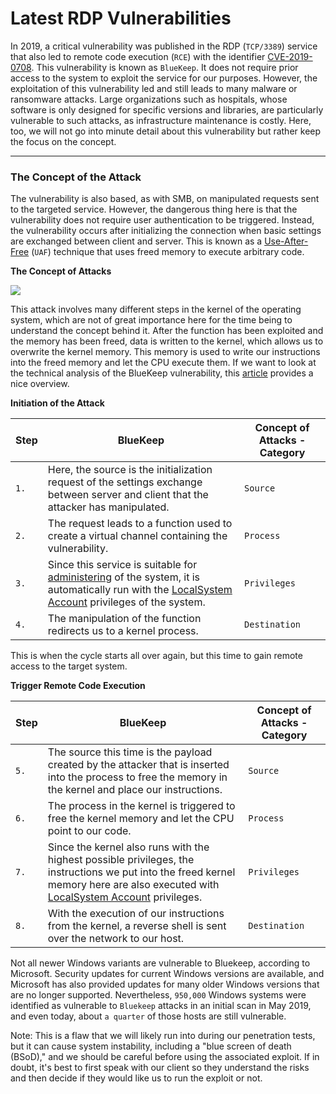 # Latest RDP Vulnerabilities

In 2019, a critical vulnerability was published in the RDP (`TCP/3389`) service that also led to remote code execution (`RCE`) with the identifier [CVE-2019-0708](https://msrc.microsoft.com/update-guide/vulnerability/CVE-2019-0708). This vulnerability is known as `BlueKeep`. It does not require prior access to the system to exploit the service for our purposes. However, the exploitation of this vulnerability led and still leads to many malware or ransomware attacks. Large organizations such as hospitals, whose software is only designed for specific versions and libraries, are particularly vulnerable to such attacks, as infrastructure maintenance is costly. Here, too, we will not go into minute detail about this vulnerability but rather keep the focus on the concept.

***

### The Concept of the Attack

The vulnerability is also based, as with SMB, on manipulated requests sent to the targeted service. However, the dangerous thing here is that the vulnerability does not require user authentication to be triggered. Instead, the vulnerability occurs after initializing the connection when basic settings are exchanged between client and server. This is known as a [Use-After-Free](https://cwe.mitre.org/data/definitions/416.html) (`UAF`) technique that uses freed memory to execute arbitrary code.

**The Concept of Attacks**

![](https://academy.hackthebox.com/storage/modules/116/attack\_concept2.png)

This attack involves many different steps in the kernel of the operating system, which are not of great importance here for the time being to understand the concept behind it. After the function has been exploited and the memory has been freed, data is written to the kernel, which allows us to overwrite the kernel memory. This memory is used to write our instructions into the freed memory and let the CPU execute them. If we want to look at the technical analysis of the BlueKeep vulnerability, this [article](https://unit42.paloaltonetworks.com/exploitation-of-windows-cve-2019-0708-bluekeep-three-ways-to-write-data-into-the-kernel-with-rdp-pdu/) provides a nice overview.

**Initiation of the Attack**

| **Step** | **BlueKeep**                                                                                                                                                                                                                                                                                             | **Concept of Attacks - Category** |
| -------- | -------------------------------------------------------------------------------------------------------------------------------------------------------------------------------------------------------------------------------------------------------------------------------------------------------- | --------------------------------- |
| `1.`     | Here, the source is the initialization request of the settings exchange between server and client that the attacker has manipulated.                                                                                                                                                                     | `Source`                          |
| `2.`     | The request leads to a function used to create a virtual channel containing the vulnerability.                                                                                                                                                                                                           | `Process`                         |
| `3.`     | Since this service is suitable for [administering](https://docs.microsoft.com/en-us/windows/win32/ad/the-localsystem-account) of the system, it is automatically run with the [LocalSystem Account](https://docs.microsoft.com/en-us/windows/win32/ad/the-localsystem-account) privileges of the system. | `Privileges`                      |
| `4.`     | The manipulation of the function redirects us to a kernel process.                                                                                                                                                                                                                                       | `Destination`                     |

This is when the cycle starts all over again, but this time to gain remote access to the target system.

**Trigger Remote Code Execution**

| **Step** | **BlueKeep**                                                                                                                                                                                                                                                   | **Concept of Attacks - Category** |
| -------- | -------------------------------------------------------------------------------------------------------------------------------------------------------------------------------------------------------------------------------------------------------------- | --------------------------------- |
| `5.`     | The source this time is the payload created by the attacker that is inserted into the process to free the memory in the kernel and place our instructions.                                                                                                     | `Source`                          |
| `6.`     | The process in the kernel is triggered to free the kernel memory and let the CPU point to our code.                                                                                                                                                            | `Process`                         |
| `7.`     | Since the kernel also runs with the highest possible privileges, the instructions we put into the freed kernel memory here are also executed with [LocalSystem Account](https://docs.microsoft.com/en-us/windows/win32/ad/the-localsystem-account) privileges. | `Privileges`                      |
| `8.`     | With the execution of our instructions from the kernel, a reverse shell is sent over the network to our host.                                                                                                                                                  | `Destination`                     |

Not all newer Windows variants are vulnerable to Bluekeep, according to Microsoft. Security updates for current Windows versions are available, and Microsoft has also provided updates for many older Windows versions that are no longer supported. Nevertheless, `950,000` Windows systems were identified as vulnerable to `Bluekeep` attacks in an initial scan in May 2019, and even today, about `a quarter` of those hosts are still vulnerable.

Note: This is a flaw that we will likely run into during our penetration tests, but it can cause system instability, including a "blue screen of death (BSoD)," and we should be careful before using the associated exploit. If in doubt, it's best to first speak with our client so they understand the risks and then decide if they would like us to run the exploit or not.
